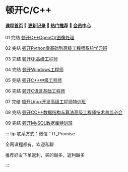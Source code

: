 # 顿开C/C++

#### [**课程首页**](../../README.md) 💖 [**更新记录**](./gxjl-2023.md) 💖 [**热门推荐**](./rmtj.md) 💖 [**会员中心**](./vip.md)

01 完结 [顿开C++OpenCV图像处理](https://ke.qq.com/course/5590726)

02 完结 [顿开Python零基础到高级工程师系统学习班](https://ke.qq.com/course/2233399)

03 完结 [顿开Qt高级工程师](https://ke.qq.com/course/426109)

04 完结 [顿开Windows工程师](https://ke.qq.com/course/426098)

05 完结 [顿开C++中级工程师](https://ke.qq.com/course/426094)

06 完结 [顿开C语言基础工程师](https://ke.qq.com/course/426085)

07 完结 [顿开Linux开发高级工程师特训班](https://ke.qq.com/course/2350662)

08 完结 [顿开CC++数据结构与算法高级工程师技术总监必会](https://ke.qq.com/course/2770822)

09 完结 [顿开MySQL数据库特训班](https://ke.qq.com/course/3456072)



::: tip
联系方式：微信：IT_Promise

全网课程都有，欢迎私聊

推荐好友下单返利，买的越多，返利越多

:::